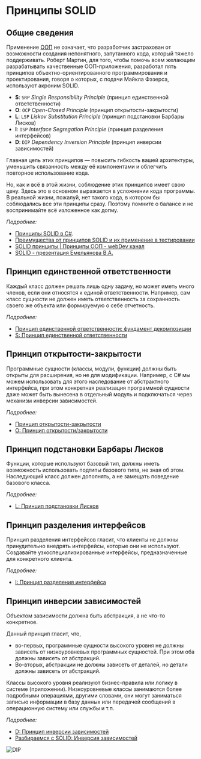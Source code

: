 # Принципы SOLID

## Общие сведения

Применение [ООП](/images/general/oop/oop.md) не означает, что разработчик застрахован от возможности создания непонятного, запутанного кода, который тяжело поддерживать. Роберт Мартин, для того, чтобы помочь всем желающим разрабатывать качественные ООП-приложения, разработал пять принципов объектно-ориентированного программирования и проектирования, говоря о которых, с подачи Майкла Фэзерса, используют акроним SOLID.

- **S**: `SRP` _Single Responsibility Principle_ (принцип единственной ответственности)
- **O**: `OCP` _Open-Closed Principle_ (принцип открытости-закрытости)
- **L**: `LSP` _Liskov Substitution Principle_ (принцип подстановки Барбары Лисков)
- **I**: `ISP` _Interface Segregation Principle_ (принцип разделения интерфейсов)
- **D**: `DIP` _Dependency Inversion Principle_ (принцип инверсии зависимостей)

Главная цель этих принципов — повысить гибкость вашей архитектуры, уменьшить связанность между её компонентами и облегчить повторное использование кода.

Но, как и всё в этой жизни, соблюдение этих принципов имеет свою цену. Здесь это в основном выражается в усложнении кода программы. В реальной жизни, пожалуй, нет такого кода, в котором бы соблюдались все эти принципы сразу. Поэтому помните о балансе и не воспринимайте всё изложенное как догму.

_Подробнее:_

- [Принципы SOLID в C#](https://professorweb.ru/my/it/blog/net/solid.php).
- [Преимущества от принципов SOLID и их применение в тестировании](https://habr.com/ru/post/475620/)
- [SOLID принципы | Принципы ООП - webDev канал](https://www.youtube.com/watch?v=A6wEkG4B38E)
- [SOLID - презентация Емельянова В.А.](https://ppt-online.org/543101)

## Принцип единственной ответственности

Каждый класс должен решать лишь одну задачу, но может иметь много членов, если они относятся к единой ответственности. Например, сам класс сущности не должен иметь ответственность за сохранность своего же объекта или формируемую о себе отчетность.

_Подробнее:_

- [Принцип единственной ответственности: фундамент декомпозиции](https://habr.com/ru/post/338064/)
- [S: Принцип единственной ответственности](https://refactoring.guru/ru/didp/principles/solid-principles/srp)

## Принцип открытости-закрытости

Программные сущности (классы, модули, функции) должны быть открыты для расширения, но не для модификации. Например, с C# мы можем использовать для этого наследование от абстрактного интерфейса, при этом конкретная реализация программной сущности даже может быть вынесена в отдельный модуль и подключаться через механизм инверсии зависимостей.

_Подробнее:_

- [Принцип открытости-закрытости](https://habr.com/ru/company/tinkoff/blog/472186/)
- [O: Принцип открытости/закрытости](https://refactoring.guru/ru/didp/principles/solid-principles/ocp)

## Принцип подстановки Барбары Лисков

Функции, которые используют базовый тип, должны иметь возможность использовать подтипы базового типа, не зная об этом. Наследующий класс должен дополнять, а не замещать поведение базового класса.

_Подробнее:_

- [L: Принцип подстановки Лисков](https://refactoring.guru/ru/didp/principles/solid-principles/lsp)

## Принцип разделения интерфейсов

Принцип разделения интерфейсов гласит, что клиенты не должны принудительно внедрять интерфейсы, которые они не используют. Создавайте узкоспециализированные интерфейсы, предназначенные для конкретного клиента.

_Подробнее:_

- [I: Принцип разделения интерфейса](https://refactoring.guru/ru/didp/principles/solid-principles/isp)

## Принцип инверсии зависимостей

Объектом зависимости должна быть абстракция, а не что-то конкретное.

Данный принцип гласит, что,

- во-первых, программные сущности высокого уровня не должны зависеть от низкоуровневых программных сущностей. При этом оба должны зависеть от абстракций.
- Во-вторых, абстракции не должны зависеть от деталей, но детали должны зависеть от абстракций.

Классы высокого уровня реализуют бизнес-правила или логику в системе (приложении). Низкоуровневые классы занимаются более подробными операциями, другими словами, они могут заниматься записью информации в базу данных или передачей сообщений в операционную систему или службы и т.п.

_Подробнее:_

- [D: Принцип инверсии зависимостей](https://refactoring.guru/ru/didp/principles/solid-principles/dip)
- [Разбираемся с SOLID: Инверсия зависимостей](https://habr.com/ru/post/313796/)

![DIP](/images/general/oop/dip.jpg)
